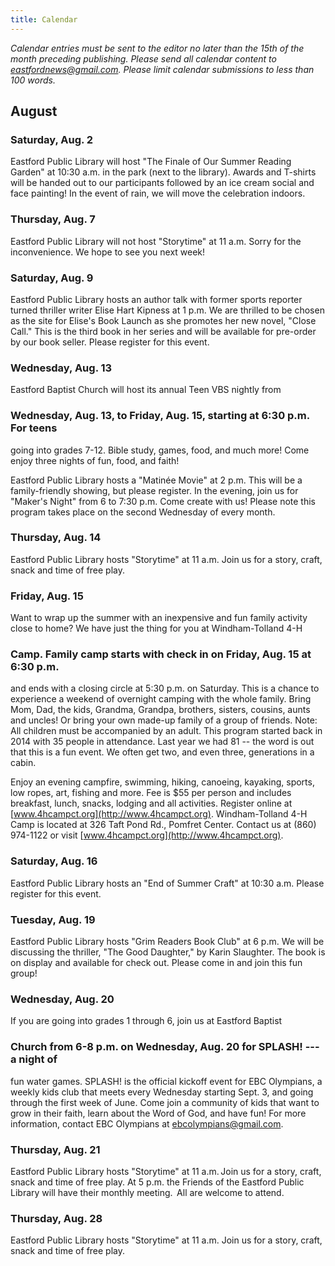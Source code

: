 ```yaml
---
title: Calendar
---
```


*Calendar entries must be sent to the editor no later than the 15th of
the month preceding publishing. Please send all calendar content to
<eastfordnews@gmail.com>. Please limit calendar submissions to less than
100 words.*

## August

### Saturday, Aug. 2

Eastford Public Library will host "The Finale of Our Summer Reading
Garden" at 10:30 a.m. in the park (next to the library). Awards and
T-shirts will be handed out to our participants followed by an ice cream
social and face painting! In the event of rain, we will move the
celebration indoors.

### Thursday, Aug. 7

Eastford Public Library will not host "Storytime" at 11 a.m. Sorry for
the inconvenience. We hope to see you next week!

### Saturday, Aug. 9

Eastford Public Library hosts an author talk with former sports reporter
turned thriller writer Elise Hart Kipness at 1 p.m. We are thrilled to
be chosen as the site for Elise's Book Launch as she promotes her new
novel, "Close Call." This is the third book in her series and will be
available for pre-order by our book seller. Please register for this
event.

### Wednesday, Aug. 13

Eastford Baptist Church will host its annual Teen VBS nightly from
### Wednesday, Aug. 13, to Friday, Aug. 15, starting at 6:30 p.m. For teens
going into grades 7-12. Bible study, games, food, and much more! Come
enjoy three nights of fun, food, and faith!

Eastford Public Library hosts a "Matinée Movie" at 2 p.m. This will be a
family-friendly showing, but please register. In the evening, join us
for "Maker's Night" from 6 to 7:30 p.m. Come create with us! Please note
this program takes place on the second Wednesday of every month.

### Thursday, Aug. 14

Eastford Public Library hosts "Storytime" at 11 a.m. Join us for a
story, craft, snack and time of free play. 

### Friday, Aug. 15

Want to wrap up the summer with an inexpensive and fun family activity
close to home? We have just the thing for you at Windham-Tolland 4-H
### Camp. Family camp starts with check in on Friday, Aug. 15 at 6:30 p.m.
and ends with a closing circle at 5:30 p.m. on Saturday. This is a
chance to experience a weekend of overnight camping with the whole
family. Bring Mom, Dad, the kids, Grandma, Grandpa, brothers, sisters,
cousins, aunts and uncles! Or bring your own made-up family of a group
of friends. Note: All children must be accompanied by an adult. This
program started back in 2014 with 35 people in attendance. Last year we
had 81 -- the word is out that this is a fun event. We often get two,
and even three, generations in a cabin.

Enjoy an evening campfire, swimming, hiking, canoeing, kayaking, sports,
low ropes, art, fishing and more. Fee is $55 per person and includes
breakfast, lunch, snacks, lodging and all activities. Register online at
[www.4hcampct.org](http://www.4hcampct.org). Windham-Tolland 4-H Camp is located at 326 Taft Pond
Rd., Pomfret Center. Contact us at (860) 974-1122 or visit
[www.4hcampct.org](http://www.4hcampct.org).

### Saturday, Aug. 16

Eastford Public Library hosts an "End of Summer Craft" at 10:30 a.m.
Please register for this event.

### Tuesday, Aug. 19

Eastford Public Library hosts "Grim Readers Book Club" at 6 p.m. We will
be discussing the thriller, "The Good Daughter," by Karin Slaughter. The
book is on display and available for check out. Please come in and join
this fun group!

### Wednesday, Aug. 20

If you are going into grades 1 through 6, join us at Eastford Baptist
### Church from 6-8 p.m. on Wednesday, Aug. 20 for SPLASH! --- a night of
fun water games. SPLASH! is the official kickoff event for EBC
Olympians, a weekly kids club that meets every Wednesday starting Sept.
3, and going through the first week of June. Come join a community of
kids that want to grow in their faith, learn about the Word of God, and
have fun! For more information, contact EBC Olympians at
<ebcolympians@gmail.com>.

### Thursday, Aug. 21

Eastford Public Library hosts "Storytime" at 11 a.m. Join us for a
story, craft, snack and time of free play. At 5 p.m. the Friends of the
Eastford Public Library will have their monthly meeting.  All are
welcome to attend. 

### Thursday, Aug. 28

Eastford Public Library hosts "Storytime" at 11 a.m. Join us for a
story, craft, snack and time of free play. 
